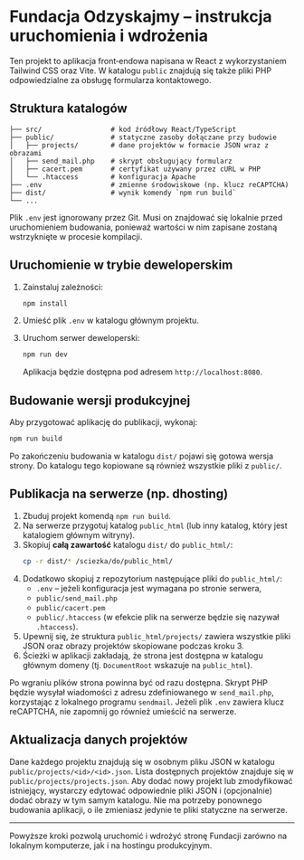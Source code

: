 # Fundacja Odzyskajmy – instrukcja uruchomienia i wdrożenia

Ten projekt to aplikacja front‑endowa napisana w React z wykorzystaniem
Tailwind CSS oraz Vite. W katalogu `public` znajdują się także pliki PHP
odpowiedzialne za obsługę formularza kontaktowego.

## Struktura katalogów

```
├── src/                 # kod źródłowy React/TypeScript
├── public/              # statyczne zasoby dołączane przy budowie
│   ├── projects/        # dane projektów w formacie JSON wraz z obrazami
│   ├── send_mail.php    # skrypt obsługujący formularz
│   ├── cacert.pem       # certyfikat używany przez cURL w PHP
│   └── .htaccess        # konfiguracja Apache
├── .env                 # zmienne środowiskowe (np. klucz reCAPTCHA)
├── dist/                # wynik komendy `npm run build`
└── ...
```

Plik `.env` jest ignorowany przez Git. Musi on znajdować się lokalnie przed
uruchomieniem budowania, ponieważ wartości w nim zapisane zostaną wstrzyknięte
w procesie kompilacji.

## Uruchomienie w trybie deweloperskim

1. Zainstaluj zależności:
   ```bash
   npm install
   ```
2. Umieść plik `.env` w katalogu głównym projektu.
3. Uruchom serwer deweloperski:
   ```bash
   npm run dev
   ```

   Aplikacja będzie dostępna pod adresem `http://localhost:8080`.

## Budowanie wersji produkcyjnej

Aby przygotować aplikację do publikacji, wykonaj:

```bash
npm run build
```

Po zakończeniu budowania w katalogu `dist/` pojawi się gotowa wersja strony.
Do katalogu tego kopiowane są również wszystkie pliki z `public/`.

## Publikacja na serwerze (np. dhosting)

1. Zbuduj projekt komendą `npm run build`.
2. Na serwerze przygotuj katalog `public_html` (lub inny katalog, który jest
   katalogiem głównym witryny).
3. Skopiuj **całą zawartość** katalogu `dist/` do `public_html/`:
   ```bash
   cp -r dist/* /sciezka/do/public_html/
   ```
4. Dodatkowo skopiuj z repozytorium następujące pliki do `public_html/`:
   - `.env` – jeżeli konfiguracja jest wymagana po stronie serwera,
   - `public/send_mail.php`
   - `public/cacert.pem`
   - `public/.htaccess` (w efekcie plik na serwerze będzie się nazywał `.htaccess`).
5. Upewnij się, że struktura `public_html/projects/` zawiera wszystkie pliki JSON
   oraz obrazy projektów skopiowane podczas kroku 3.
6. Ścieżki w aplikacji zakładają, że strona jest dostępna w katalogu głównym
   domeny (tj. `DocumentRoot` wskazuje na `public_html`).

Po wgraniu plików strona powinna być od razu dostępna. Skrypt PHP będzie
wysyłał wiadomości z adresu zdefiniowanego w `send_mail.php`, korzystając z
lokalnego programu `sendmail`. Jeżeli plik `.env` zawiera klucz reCAPTCHA,
nie zapomnij go również umieścić na serwerze.

## Aktualizacja danych projektów

Dane każdego projektu znajdują się w osobnym pliku JSON w katalogu
`public/projects/<id>/<id>.json`. Lista dostępnych projektów znajduje się w
`public/projects/projects.json`. Aby dodać nowy projekt lub zmodyfikować istniejący,
wystarczy edytować odpowiednie pliki JSON i (opcjonalnie) dodać obrazy w tym samym
katalogu. Nie ma potrzeby ponownego budowania aplikacji, o ile zmieniasz jedynie
te pliki statyczne na serwerze.

---

Powyższe kroki pozwolą uruchomić i wdrożyć stronę Fundacji zarówno
na lokalnym komputerze, jak i na hostingu produkcyjnym.
